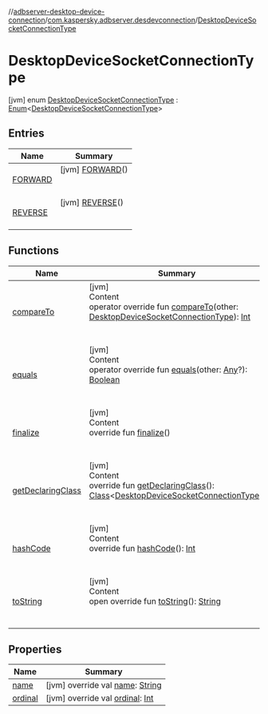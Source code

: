 //[adbserver-desktop-device-connection](../../index.md)/[com.kaspersky.adbserver.desdevconnection](../index.md)/[DesktopDeviceSocketConnectionType](index.md)



# DesktopDeviceSocketConnectionType  
 [jvm] enum [DesktopDeviceSocketConnectionType](index.md) : [Enum](https://kotlinlang.org/api/latest/jvm/stdlib/kotlin/-enum/index.html)<[DesktopDeviceSocketConnectionType](index.md)>    


## Entries  
  
|  Name|  Summary| 
|---|---|
| [FORWARD](-f-o-r-w-a-r-d/index.md)|  [jvm] [FORWARD](-f-o-r-w-a-r-d/index.md)()  <br>  <br>   <br>
| [REVERSE](-r-e-v-e-r-s-e/index.md)|  [jvm] [REVERSE](-r-e-v-e-r-s-e/index.md)()  <br>  <br>   <br>


## Functions  
  
|  Name|  Summary| 
|---|---|
| [compareTo](https://kotlinlang.org/api/latest/jvm/stdlib/kotlin/-enum/compare-to.html)| [jvm]  <br>Content  <br>operator override fun [compareTo](https://kotlinlang.org/api/latest/jvm/stdlib/kotlin/-enum/compare-to.html)(other: [DesktopDeviceSocketConnectionType](index.md)): [Int](https://kotlinlang.org/api/latest/jvm/stdlib/kotlin/-int/index.html)  <br><br><br>
| [equals](https://kotlinlang.org/api/latest/jvm/stdlib/kotlin/-enum/equals.html)| [jvm]  <br>Content  <br>operator override fun [equals](https://kotlinlang.org/api/latest/jvm/stdlib/kotlin/-enum/equals.html)(other: [Any](https://kotlinlang.org/api/latest/jvm/stdlib/kotlin/-any/index.html)?): [Boolean](https://kotlinlang.org/api/latest/jvm/stdlib/kotlin/-boolean/index.html)  <br><br><br>
| [finalize](https://kotlinlang.org/api/latest/jvm/stdlib/kotlin/-enum/finalize.html)| [jvm]  <br>Content  <br>override fun [finalize](https://kotlinlang.org/api/latest/jvm/stdlib/kotlin/-enum/finalize.html)()  <br><br><br>
| [getDeclaringClass](https://kotlinlang.org/api/latest/jvm/stdlib/kotlin/-enum/get-declaring-class.html)| [jvm]  <br>Content  <br>override fun [getDeclaringClass](https://kotlinlang.org/api/latest/jvm/stdlib/kotlin/-enum/get-declaring-class.html)(): [Class](https://docs.oracle.com/javase/8/docs/api/java/lang/Class.html)<[DesktopDeviceSocketConnectionType](index.md)>  <br><br><br>
| [hashCode](https://kotlinlang.org/api/latest/jvm/stdlib/kotlin/-enum/hash-code.html)| [jvm]  <br>Content  <br>override fun [hashCode](https://kotlinlang.org/api/latest/jvm/stdlib/kotlin/-enum/hash-code.html)(): [Int](https://kotlinlang.org/api/latest/jvm/stdlib/kotlin/-int/index.html)  <br><br><br>
| [toString](https://kotlinlang.org/api/latest/jvm/stdlib/kotlin/-enum/to-string.html)| [jvm]  <br>Content  <br>open override fun [toString](https://kotlinlang.org/api/latest/jvm/stdlib/kotlin/-enum/to-string.html)(): [String](https://kotlinlang.org/api/latest/jvm/stdlib/kotlin/-string/index.html)  <br><br><br>


## Properties  
  
|  Name|  Summary| 
|---|---|
| [name](index.md#com.kaspersky.adbserver.desdevconnection/DesktopDeviceSocketConnectionType/name/#/PointingToDeclaration/)|  [jvm] override val [name](index.md#com.kaspersky.adbserver.desdevconnection/DesktopDeviceSocketConnectionType/name/#/PointingToDeclaration/): [String](https://kotlinlang.org/api/latest/jvm/stdlib/kotlin/-string/index.html)   <br>
| [ordinal](index.md#com.kaspersky.adbserver.desdevconnection/DesktopDeviceSocketConnectionType/ordinal/#/PointingToDeclaration/)|  [jvm] override val [ordinal](index.md#com.kaspersky.adbserver.desdevconnection/DesktopDeviceSocketConnectionType/ordinal/#/PointingToDeclaration/): [Int](https://kotlinlang.org/api/latest/jvm/stdlib/kotlin/-int/index.html)   <br>


